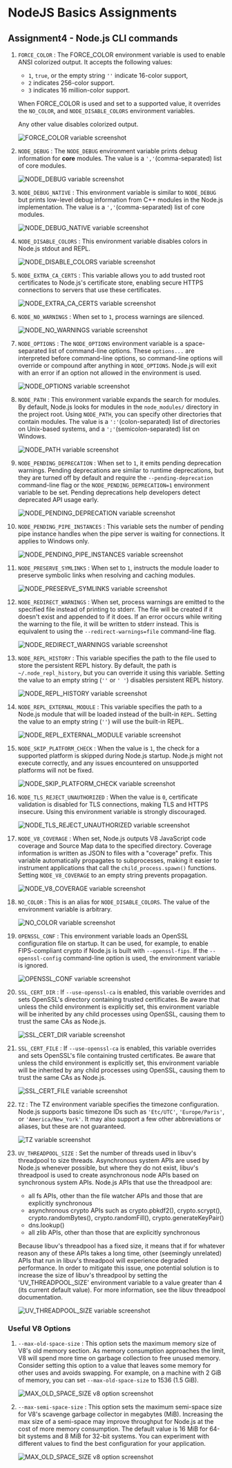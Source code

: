 # NodeJS Basics Assignments

## Assignment4 - Node.js CLI commands

1. `FORCE_COLOR` : The FORCE_COLOR environment variable is used to enable ANSI colorized output. It accepts the following values:

   - `1`, `true`, or the empty string `''` indicate 16-color support,
   - `2` indicates 256-color support.
   - `3` indicates 16 million-color support.

   When FORCE_COLOR is used and set to a supported value, it overrides the `NO_COLOR`, and `NODE_DISABLE_COLORS` environment variables.

   Any other value disables colorized output.

   ![FORCE_COLOR variable screenshot](./images/Image1.png)

2. `NODE_DEBUG` : The `NODE_DEBUG` environment variable prints debug information for **core** modules. The value is a `','`(comma-separated) list of core modules.

   ![NODE_DEBUG variable screenshot](./images/Image2.png)

3. `NODE_DEBUG_NATIVE` : This environment variable is similar to `NODE_DEBUG` but prints low-level debug information from C++ modules in the Node.js implementation. The value is a `','`(comma-separated) list of core modules.

   ![NODE_DEBUG_NATIVE variable screenshot](./images/Image3.png)

4. `NODE_DISABLE_COLORS` : This environment variable disables colors in Node.js stdout and REPL.

   ![NODE_DISABLE_COLORS variable screenshot](./images/Image4.png)

5. `NODE_EXTRA_CA_CERTS` : This variable allows you to add trusted root certificates to Node.js's certificate store, enabling secure HTTPS connections to servers that use these certificates.

   ![NODE_EXTRA_CA_CERTS variable screenshot](./images/Image5.png)

6. `NODE_NO_WARNINGS` : When set to `1`, process warnings are silenced.

   ![NODE_NO_WARNINGS variable screenshot](./images/Image6.png)

7. `NODE_OPTIONS` : The `NODE_OPTIONS` environment variable is a space-separated list of command-line options. These `options...` are interpreted before command-line options, so command-line options will override or compound after anything in `NODE_OPTIONS`. Node.js will exit with an error if an option not allowed in the environment is used.

   ![NODE_OPTIONS variable screenshot](./images/Image7.png)

8. `NODE_PATH` : This environment variable expands the search for modules. By default, Node.js looks for modules in the `node_modules/` directory in the project root. Using `NODE_PATH`, you can specify other directories that contain modules. The value is a `':'`(colon-separated) list of directories on Unix-based systems, and a `';'`(semicolon-separated) list on Windows.

   ![NODE_PATH variable screenshot](./images/Image8.png)

9. `NODE_PENDING_DEPRECATION` : When set to `1`, it emits pending deprecation warnings. Pending deprecations are similar to runtime deprecations, but they are turned off by default and require the `--pending-deprecation` command-line flag or the `NODE_PENDING_DEPRECATION=1` environment variable to be set. Pending deprecations help developers detect deprecated API usage early.

   ![NODE_PENDING_DEPRECATION variable screenshot](./images/Image9.png)

10. `NODE_PENDING_PIPE_INSTANCES` : This variable sets the number of pending pipe instance handles when the pipe server is waiting for connections. It applies to Windows only.

    ![NODE_PENDING_PIPE_INSTANCES variable screenshot](./images/Image10.png)

11. `NODE_PRESERVE_SYMLINKS` : When set to `1`, instructs the module loader to preserve symbolic links when resolving and caching modules.

    ![NODE_PRESERVE_SYMLINKS variable screenshot](./images/Image11.png)

12. `NODE_REDIRECT_WARNINGS` : When set, process warnings are emitted to the specified file instead of printing to stderr. The file will be created if it doesn't exist and appended to if it does. If an error occurs while writing the warning to the file, it will be written to stderr instead. This is equivalent to using the `--redirect-warnings=file` command-line flag.

    ![NODE_REDIRECT_WARNINGS variable screenshot](./images/Image12.png)

13. `NODE_REPL_HISTORY` : This variable specifies the path to the file used to store the persistent REPL history. By default, the path is `~/.node_repl_history`, but you can override it using this variable. Setting the value to an empty string (`''` or `' '`) disables persistent REPL history.

    ![NODE_REPL_HISTORY variable screenshot](./images/Image13.png)

14. `NODE_REPL_EXTERNAL_MODULE` : This variable specifies the path to a Node.js module that will be loaded instead of the built-in `REPL`. Setting the value to an empty string (`''`) will use the built-in REPL.

    ![NODE_REPL_EXTERNAL_MODULE variable screenshot](./images/Image14.png)

15. `NODE_SKIP_PLATFORM_CHECK` : When the value is `1`, the check for a supported platform is skipped during Node.js startup. Node.js might not execute correctly, and any issues encountered on unsupported platforms will not be fixed.

    ![NODE_SKIP_PLATFORM_CHECK variable screenshot](./images/Image15.png)

16. `NODE_TLS_REJECT_UNAUTHORIZED` : When the value is `0`, certificate validation is disabled for TLS connections, making TLS and HTTPS insecure. Using this environment variable is strongly discouraged.

    ![NODE_TLS_REJECT_UNAUTHORIZED variable screenshot](./images/Image16.png)

17. `NODE_V8_COVERAGE` : When set, Node.js outputs V8 JavaScript code coverage and Source Map data to the specified directory. Coverage information is written as JSON to files with a "coverage" prefix. This variable automatically propagates to subprocesses, making it easier to instrument applications that call the `child_process.spawn()` functions. Setting `NODE_V8_COVERAGE` to an empty string prevents propagation.

    ![NODE_V8_COVERAGE variable screenshot](./images/Image17.png)

18. `NO_COLOR` : This is an alias for `NODE_DISABLE_COLORS`. The value of the environment variable is arbitrary.

    ![NO_COLOR variable screenshot](./images/Image18.png)

19. `OPENSSL_CONF` : This environment variable loads an OpenSSL configuration file on startup. It can be used, for example, to enable FIPS-compliant crypto if Node.js is built with `--openssl-fips`. If the `--openssl-config` command-line option is used, the environment variable is ignored.

    ![OPENSSL_CONF variable screenshot](./images/Image19.png)

20. `SSL_CERT_DIR` : If `--use-openssl-ca` is enabled, this variable overrides and sets OpenSSL's directory containing trusted certificates. Be aware that unless the child environment is explicitly set, this environment variable will be inherited by any child processes using OpenSSL, causing them to trust the same CAs as Node.js.

    ![SSL_CERT_DIR variable screenshot](./images/Image20.png)

21. `SSL_CERT_FILE` : If `--use-openssl-ca` is enabled, this variable overrides and sets OpenSSL's file containing trusted certificates. Be aware that unless the child environment is explicitly set, this environment variable will be inherited by any child processes using OpenSSL, causing them to trust the same CAs as Node.js.

    ![SSL_CERT_FILE variable screenshot](./images/Image21.png)

22. `TZ` : The TZ environment variable specifies the timezone configuration. Node.js supports basic timezone IDs such as `'Etc/UTC'`, `'Europe/Paris'`, or `'America/New_York'`. It may also support a few other abbreviations or aliases, but these are not guaranteed.

    ![TZ variable screenshot](./images/Image22.png)

23. `UV_THREADPOOL_SIZE` : Set the number of threads used in libuv's threadpool to size threads.
    Asynchronous system APIs are used by Node.js whenever possible, but where they do not exist, libuv's threadpool is used to create asynchronous node APIs based on synchronous system APIs. Node.js APIs that use the threadpool are:

    - all fs APIs, other than the file watcher APIs and those that are explicitly synchronous
    - asynchronous crypto APIs such as crypto.pbkdf2(), crypto.scrypt(), crypto.randomBytes(), crypto.randomFill(), crypto.generateKeyPair()
    - dns.lookup()
    - all zlib APIs, other than those that are explicitly synchronous

    Because libuv's threadpool has a fixed size, it means that if for whatever reason any of these APIs takes a long time, other (seemingly unrelated) APIs that run in libuv's threadpool will experience degraded performance. In order to mitigate this issue, one potential solution is to increase the size of libuv's threadpool by setting the 'UV_THREADPOOL_SIZE' environment variable to a value greater than 4 (its current default value). For more information, see the libuv threadpool documentation.

    ![UV_THREADPOOL_SIZE variable screenshot](./images/Image23.png)

### Useful V8 Options

1. `--max-old-space-size` : This option sets the maximum memory size of V8's old memory section. As memory consumption approaches the limit, V8 will spend more time on garbage collection to free unused memory. Consider setting this option to a value that leaves some memory for other uses and avoids swapping. For example, on a machine with 2 GiB of memory, you can set `--max-old-space-size` to 1536 (1.5 GiB).

   ![MAX_OLD_SPACE_SIZE v8 option screenshot](./images/Image24.png)

2. `--max-semi-space-size` : This option sets the maximum semi-space size for V8's scavenge garbage collector in megabytes (MiB). Increasing the max size of a semi-space may improve throughput for Node.js at the cost of more memory consumption. The default value is 16 MiB for 64-bit systems and 8 MiB for 32-bit systems. You can experiment with different values to find the best configuration for your application.

   ![MAX_OLD_SPACE_SIZE v8 option screenshot](./images/Image25.png)
